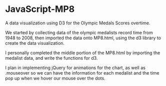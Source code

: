 # JavaScript-MP8

A data visualization using D3 for the Olympic Medals Scores overtime.

We started by collecting data of the olympic medalists record time from 1948 to 2008,
then imported the data onto MP8.html, using the d3 library to create the data visualization.

I personally completed the middle portion of the MP8.html by importing the medalist data, and 
write the functions for d3.

I plan in implementing jQuery for animations for the chart, as well as .mouseover so we can have
the information for each medalist and the time pop up when we hover our mouse over the dots. 
